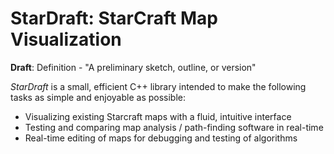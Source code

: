 # StarDraft: StarCraft Map Visualization

**Draft**: Definition - "A preliminary sketch, outline, or version"

*StarDraft* is a small, efficient C++ library intended to make the following tasks as simple and enjoyable as possible:
* Visualizing existing Starcraft maps with a fluid, intuitive interface
* Testing and comparing map analysis / path-finding software in real-time
* Real-time editing of maps for debugging and testing of algorithms
